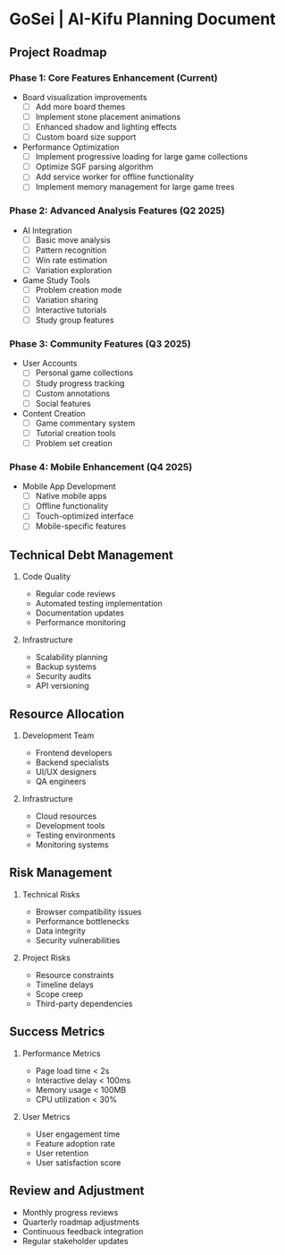 # GoSei | AI-Kifu Planning Document

## Project Roadmap

### Phase 1: Core Features Enhancement (Current)
- Board visualization improvements
  - [ ] Add more board themes
  - [ ] Implement stone placement animations
  - [ ] Enhanced shadow and lighting effects
  - [ ] Custom board size support

- Performance Optimization
  - [ ] Implement progressive loading for large game collections
  - [ ] Optimize SGF parsing algorithm
  - [ ] Add service worker for offline functionality
  - [ ] Implement memory management for large game trees

### Phase 2: Advanced Analysis Features (Q2 2025)
- AI Integration
  - [ ] Basic move analysis
  - [ ] Pattern recognition
  - [ ] Win rate estimation
  - [ ] Variation exploration

- Game Study Tools
  - [ ] Problem creation mode
  - [ ] Variation sharing
  - [ ] Interactive tutorials
  - [ ] Study group features

### Phase 3: Community Features (Q3 2025)
- User Accounts
  - [ ] Personal game collections
  - [ ] Study progress tracking
  - [ ] Custom annotations
  - [ ] Social features

- Content Creation
  - [ ] Game commentary system
  - [ ] Tutorial creation tools
  - [ ] Problem set creation

### Phase 4: Mobile Enhancement (Q4 2025)
- Mobile App Development
  - [ ] Native mobile apps
  - [ ] Offline functionality
  - [ ] Touch-optimized interface
  - [ ] Mobile-specific features

## Technical Debt Management
1. Code Quality
   - Regular code reviews
   - Automated testing implementation
   - Documentation updates
   - Performance monitoring

2. Infrastructure
   - Scalability planning
   - Backup systems
   - Security audits
   - API versioning

## Resource Allocation
1. Development Team
   - Frontend developers
   - Backend specialists
   - UI/UX designers
   - QA engineers

2. Infrastructure
   - Cloud resources
   - Development tools
   - Testing environments
   - Monitoring systems

## Risk Management
1. Technical Risks
   - Browser compatibility issues
   - Performance bottlenecks
   - Data integrity
   - Security vulnerabilities

2. Project Risks
   - Resource constraints
   - Timeline delays
   - Scope creep
   - Third-party dependencies

## Success Metrics
1. Performance Metrics
   - Page load time < 2s
   - Interactive delay < 100ms
   - Memory usage < 100MB
   - CPU utilization < 30%

2. User Metrics
   - User engagement time
   - Feature adoption rate
   - User retention
   - User satisfaction score

## Review and Adjustment
- Monthly progress reviews
- Quarterly roadmap adjustments
- Continuous feedback integration
- Regular stakeholder updates 